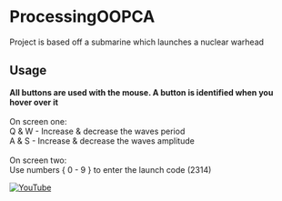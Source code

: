 # ProcessingOOPCA

Project is based off a submarine which launches a nuclear warhead
<br>
<h2>Usage</h2>

<b> All buttons are used with the mouse. A button is identified when you hover over it </b><br><br>
On screen one:<br>
Q & W - Increase & decrease the waves period<br>
A & S - Increase & decrease the waves amplitude<br>
<br>
On screen two:<br>
Use numbers { 0 - 9 } to enter the launch code (2314)

   
[![YouTube](http://img.youtube.com/vi/L1O_fdVjeUw/0.jpg])](https://www.youtube.com/watch?v=L1O_fdVjeUw&feature=youtu.be)
